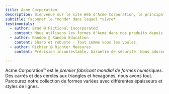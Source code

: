 ```yaml
---
title: Acme Corporation
description: Bienvenue sur le site Web d'Acme Corporation, le principal créateur de formes numériques sur la planète, proposant des créations de formes précises et prêtes à l'emploi.
subtitle: façonner le *monde* dans lequel *vivre*
testimonials:
  - author: Brad @ Fictional Incorporated
    content: Nous utilisons les formes d'Acme dans nos produits depuis des lustres. Ils sont précis, lisses et très bien construits.
  - author: Random @ Random Education
    content: Sharp et robuste - Tout comme vous les voulez.
  - author: Richter @ Richter Measures
    content: Précision incontestable. Garantie de sécurité. Nous adorons ce qu'Acme offre

---
```


Acme Corporation&trade; est le _premier fabricant mondial de formes numériques_. Des carrés et des cercles aux triangles et hexagones, nous avons tout. Parcourez notre collection de formes variées avec différentes épaisseurs et styles de lignes.


